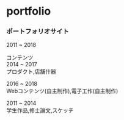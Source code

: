 # portfolio

### ポートフォリオサイト  
2011 ~ 2018  
  
コンテンツ  
2014 ~ 2017  
プロダクト,店舗什器  
  
2016 ~ 2018  
Webコンテンツ(自主制作),電子工作(自主制作)  
  
2011 ~ 2014  
学生作品,修士論文,スケッチ
